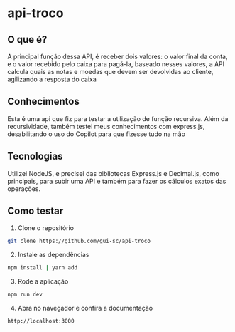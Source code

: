 # api-troco



## O que é?
A principal função dessa API, é receber dois valores: o valor final da conta, e o valor recebido pelo caixa para pagá-la, baseado nesses valores, a API calcula quais as notas e moedas que devem ser devolvidas ao cliente, agilizando a resposta do caixa

## Conhecimentos

Esta é uma api que fiz para testar a utilização de função recursiva.
Além da recursividade, também testei meus conhecimentos com express.js, desabilitando o uso do Copilot para que fizesse tudo na mão

## Tecnologias

Utilizei NodeJS, e precisei das bibliotecas Express.js e Decimal.js, como principais, para subir uma API e também para fazer os cálculos exatos das operações.

## Como testar

1. Clone o repositório 
```bash
git clone https://github.com/gui-sc/api-troco
```
2. Instale as dependências
```bash
npm install | yarn add
```
3. Rode a aplicação
```bash
npm run dev
```
4. Abra no navegador e confira a documentação
```link
http://localhost:3000
```
